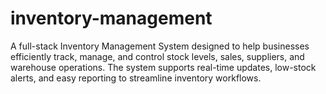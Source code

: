 # inventory-management
A full-stack Inventory Management System designed to help businesses efficiently track, manage, and control stock levels, sales, suppliers, and warehouse operations. The system supports real-time updates, low-stock alerts, and easy reporting to streamline inventory workflows.

